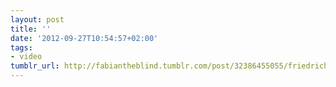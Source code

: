 ```yaml
---
layout: post
title: ''
date: '2012-09-27T10:54:57+02:00'
tags:
- video
tumblr_url: http://fabiantheblind.tumblr.com/post/32386455055/friedrich-van-schoor-saz
---
```

